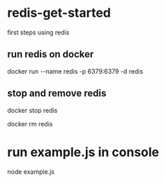 # redis-get-started
first steps using redis

## run redis on docker

docker run --name redis -p 6379:6379 -d redis

## stop and remove redis

docker stop redis

docker rm redis

# run example.js in console

node example.js

